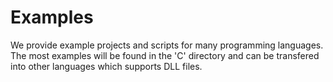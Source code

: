 # Examples
We provide example projects and scripts for many programming languages.  
The most examples will be found in the 'C' directory and can be transfered into other
languages which supports DLL files.  